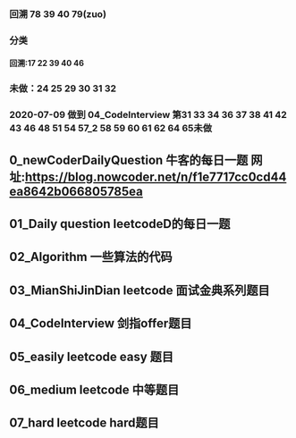 ### 回溯 78 39 40 79(zuo)
### 分类
#### 回溯:17 22 39 40 46
### 未做：24 25 29 30 31 32

### 2020-07-09 做到 04_CodeInterview  第31 33 34 36 37 38 41 42 43 46 48 51 54 57_2 58 59 60 61 62 64 65未做

## 0_newCoderDailyQuestion 牛客的每日一题 网址:https://blog.nowcoder.net/n/f1e7717cc0cd44ea8642b066805785ea
## 01_Daily question leetcodeD的每日一题
## 02_Algorithm 一些算法的代码
## 03_MianShiJinDian leetcode 面试金典系列题目
## 04_CodeInterview 剑指offer题目
## 05_easily leetcode easy 题目
## 06_medium leetcode 中等题目
## 07_hard   leetcode hard题目